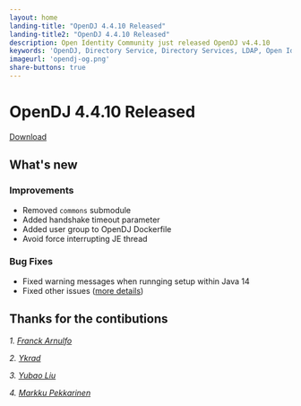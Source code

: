```yaml
---
layout: home
landing-title: "OpenDJ 4.4.10 Released"
landing-title2: "OpenDJ 4.4.10 Released"
description: Open Identity Community just released OpenDJ v4.4.10
keywords: 'OpenDJ, Directory Service, Directory Services, LDAP, Open Identity Platform, Docker'
imageurl: 'opendj-og.png'
share-buttons: true
---
```

# OpenDJ 4.4.10 Released
[Download](https://github.com/OpenIdentityPlatform/OpenDJ/releases/tag/4.4.10)
## What's new

### Improvements
* Removed `commons` submodule
* Added handshake timeout parameter
* Added user group to OpenDJ Dockerfile
* Avoid force interrupting JE thread

### Bug Fixes
* Fixed warning messages when runnging setup within Java 14
* Fixed other issues ([more details](https://github.com/OpenIdentityPlatform/OpenDJ/compare/bd1ac346024438eec15db1f9d35e57ff36ed1b49...5918ac90920e140a5cdd693728c7a8ab1392e866))

## Thanks for the contibutions

<i id="farnulfo"><i>1. <a href="https://github.com/farnulfo" target="_blank">Franck Arnulfo</a></i>

<i id="Ykrad"><i>2. <a href="https://github.com/Ykrad" target="_blank">Ykrad</a></i>

<i id="Dieken"><i>3. <a href="https://github.com/Dieken" target="_blank">Yubao Liu</a></i>

<i id="MarkkuPekkarinen"><i>4. <a href="https://github.com/MarkkuPekkarinen" target="_blank">Markku Pekkarinen</a></i>



